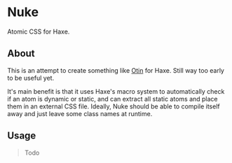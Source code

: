 Nuke
====

Atomic CSS for Haxe.

About
-----

This is an attempt to create something like [Otin](https://github.com/kripod/otion) for Haxe. Still way too early to be useful yet.

It's main benefit is that it uses Haxe's macro system to automatically check if an atom is dynamic or static, and can extract all static atoms and place them in an external CSS file. Ideally, Nuke should be able to compile itself away and just leave some class names at runtime. 

Usage
-----

> Todo
